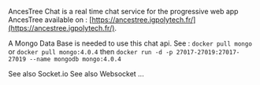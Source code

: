 AncesTree Chat is a real time chat service for the progressive web app AncesTree available on : [https://ancestree.igpolytech.fr/](https://ancestree.igpolytech.fr/).

A Mongo Data Base is needed to use this chat api.
See : 
`docker pull mongo`
or
`docker pull mongo:4.0.4`
then `docker run -d -p 27017-27019:27017-27019 --name mongodb mongo:4.0.4`


See also Socket.io
See also Websocket
...